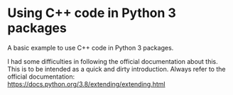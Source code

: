 # Using C++ code in Python 3 packages
A basic example to use C++ code in Python 3 packages.

I had some difficulties in following the official documentation about this. This is to be intended as a quick and dirty introduction.
Always refer to the official documentation:
https://docs.python.org/3.8/extending/extending.html
